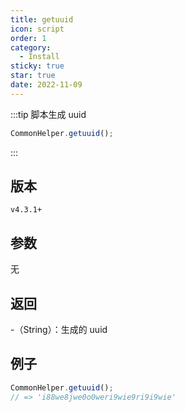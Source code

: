 ```yaml
---
title: getuuid
icon: script
order: 1
category:
  - Install
sticky: true
star: true
date: 2022-11-09
---
```


:::tip 脚本生成 uuid
```js
CommonHelper.getuuid();
```
:::

## 版本

`v4.3.1+`

## 参数

无

## 返回

-（String）：生成的 uuid

## 例子

```js
CommonHelper.getuuid();
// => 'i88we8jwe0o0weri9wie9ri9i9wie'
```

